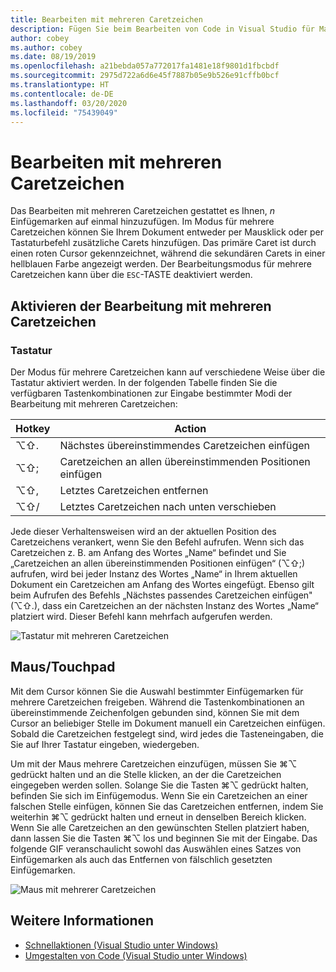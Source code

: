 ```yaml
---
title: Bearbeiten mit mehreren Caretzeichen
description: Fügen Sie beim Bearbeiten von Code in Visual Studio für Mac Text an mehreren Stellen ein.
author: cobey
ms.author: cobey
ms.date: 08/19/2019
ms.openlocfilehash: a21bebda057a772017fa1481e18f9801d1fbcbdf
ms.sourcegitcommit: 2975d722a6d6e45f7887b05e9b526e91cffb0bcf
ms.translationtype: HT
ms.contentlocale: de-DE
ms.lasthandoff: 03/20/2020
ms.locfileid: "75439049"
---
```

# <a name="multi-caret-editing"></a>Bearbeiten mit mehreren Caretzeichen

Das Bearbeiten mit mehreren Caretzeichen gestattet es Ihnen, _n_ Einfügemarken auf einmal hinzuzufügen. Im Modus für mehrere Caretzeichen können Sie Ihrem Dokument entweder per Mausklick oder per Tastaturbefehl zusätzliche Carets hinzufügen. Das primäre Caret ist durch einen roten Cursor gekennzeichnet, während die sekundären Carets in einer hellblauen Farbe angezeigt werden. Der Bearbeitungsmodus für mehrere Caretzeichen kann über die `ESC`-TASTE deaktiviert werden.

## <a name="enabling-multi-caret-editing"></a>Aktivieren der Bearbeitung mit mehreren Caretzeichen

### <a name="keyboard"></a>Tastatur

Der Modus für mehrere Caretzeichen kann auf verschiedene Weise über die Tastatur aktiviert werden. In der folgenden Tabelle finden Sie die verfügbaren Tastenkombinationen zur Eingabe bestimmter Modi der Bearbeitung mit mehreren Caretzeichen:

| Hotkey  | Action                        | 
|---------| ------------------------------|
|  ⌥⇧.   | Nächstes übereinstimmendes Caretzeichen einfügen    | 
|  ⌥⇧;   | Caretzeichen an allen übereinstimmenden Positionen einfügen | 
|  ⌥⇧,   | Letztes Caretzeichen entfernen             | 
|  ⌥⇧/   | Letztes Caretzeichen nach unten verschieben          | 

Jede dieser Verhaltensweisen wird an der aktuellen Position des Caretzeichens verankert, wenn Sie den Befehl aufrufen. Wenn sich das Caretzeichen z. B. am Anfang des Wortes „Name“ befindet und Sie „Caretzeichen an allen übereinstimmenden Positionen einfügen“ (⌥⇧;) aufrufen, wird bei jeder Instanz des Wortes „Name“ in Ihrem aktuellen Dokument ein Caretzeichen am Anfang des Wortes eingefügt. Ebenso gilt beim Aufrufen des Befehls „Nächstes passendes Caretzeichen einfügen" (⌥⇧.), dass ein Caretzeichen an der nächsten Instanz des Wortes „Name“ platziert wird. Dieser Befehl kann mehrfach aufgerufen werden.

![Tastatur mit mehreren Caretzeichen](media/multi-caret-keyboard.gif)

## <a name="mousetouchpad"></a>Maus/Touchpad

Mit dem Cursor können Sie die Auswahl bestimmter Einfügemarken für mehrere Caretzeichen freigeben. Während die Tastenkombinationen an übereinstimmende Zeichenfolgen gebunden sind, können Sie mit dem Cursor an beliebiger Stelle im Dokument manuell ein Caretzeichen einfügen. Sobald die Caretzeichen festgelegt sind, wird jedes die Tasteneingaben, die Sie auf Ihrer Tastatur eingeben, wiedergeben.

Um mit der Maus mehrere Caretzeichen einzufügen, müssen Sie ⌘⌥ gedrückt halten und an die Stelle klicken, an der die Caretzeichen eingegeben werden sollen. Solange Sie die Tasten ⌘⌥ gedrückt halten, befinden Sie sich im Einfügemodus. Wenn Sie ein Caretzeichen an einer falschen Stelle einfügen, können Sie das Caretzeichen entfernen, indem Sie weiterhin ⌘⌥ gedrückt halten und erneut in denselben Bereich klicken. Wenn Sie alle Caretzeichen an den gewünschten Stellen platziert haben, dann lassen Sie die Tasten ⌘⌥ los und beginnen Sie mit der Eingabe. Das folgende GIF veranschaulicht sowohl das Auswählen eines Satzes von Einfügemarken als auch das Entfernen von fälschlich gesetzten Einfügemarken.

![Maus mit mehrerer Caretzeichen](media/multi-caret-mouse.gif)

## <a name="see-also"></a>Weitere Informationen

- [Schnellaktionen (Visual Studio unter Windows)](/visualstudio/ide/quick-actions)
- [Umgestalten von Code (Visual Studio unter Windows)](/visualstudio/ide/refactoring-in-visual-studio)
